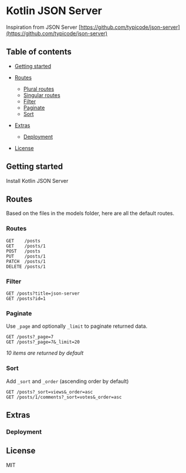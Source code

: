# Kotlin JSON Server
Inspiration from JSON Server [https://github.com/typicode/json-server](https://github.com/typicode/json-server)

## Table of contents

<!-- toc -->

- [Getting started](#getting-started)
- [Routes](#routes)
    * [Plural routes](#plural-routes)
    * [Singular routes](#singular-routes)
    * [Filter](#filter)
    * [Paginate](#paginate)
    * [Sort](#sort)
    
   
- [Extras](#extras)
    * [Deployment](#deployment)

- [License](#license)

<!-- tocstop -->

## Getting started

Install Kotlin JSON Server

## Routes

Based on the files in the models folder, here are all the default routes. 

### Routes

```
GET    /posts
GET    /posts/1
POST   /posts
PUT    /posts/1
PATCH  /posts/1
DELETE /posts/1
```

### Filter

```
GET /posts?title=json-server
GET /posts?id=1
```

### Paginate

Use `_page` and optionally `_limit` to paginate returned data.

```
GET /posts?_page=7
GET /posts?_page=7&_limit=20
```

_10 items are returned by default_

### Sort

Add `_sort` and `_order` (ascending order by default)

```
GET /posts?_sort=views&_order=asc
GET /posts/1/comments?_sort=votes&_order=asc
```


## Extras

### Deployment

## License

MIT
